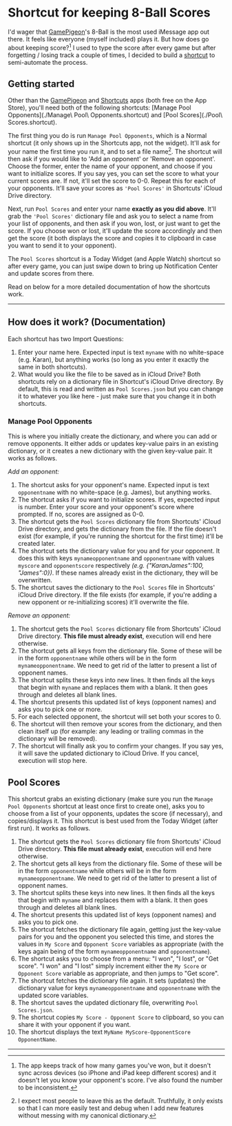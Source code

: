 # Shortcut for keeping 8-Ball Scores

I'd wager that [GamePigeon](https://itunes.apple.com/us/app/gamepigeon/id1124197642?mt=8&uo=4&at=10l6nh)'s 8-Ball is the most used iMessage app out there. It feels like everyone (myself included) plays it. But how does go about keeping score?[^1] I used to type the score after every game but after forgetting / losing track a couple of times, I decided to build a [shortcut](https://itunes.apple.com/us/app/shortcuts/id915249334?mt=8&uo=4&at=10l6nh) to semi-automate the process.

## Getting started
Other than the [GamePigeon](https://itunes.apple.com/us/app/gamepigeon/id1124197642?mt=8&uo=4&at=10l6nh) and [Shortcuts](https://itunes.apple.com/us/app/shortcuts/id915249334?mt=8&uo=4&at=10l6nh) apps (both free on the App Store), you'll need both of the following shortcuts: [Manage Pool Opponents](./Manage\ Pool\ Opponents.shortcut) and [Pool Scores](./Pool\ Scores.shortcut).

The first thing you do is run `Manage Pool Opponents`, which is a Normal shortcut (it only shows up in the Shortcuts app, not the widget). It'll ask for your name the first time you run it, and to set a file name[^2]. The shortcut will then ask if you would like to 'Add an opponent' or 'Remove an opponent'. Choose the former, enter the name of your opponent, and choose if you want to initialize scores. If you say yes, you can set the score to what your current scores are. If not, it'll set the score to 0-0. Repeat this for each of your opponents. It'll save your scores as `'Pool Scores'` in Shortcuts' iCloud Drive directory.

Next, run `Pool Scores` and enter your name **exactly as you did above**. It'll grab the `'Pool Scores'` dictionary file and ask you to select a name from your list of opponents, and then ask if you won, lost, or just want to get the score. If you choose won or lost, it'll update the score accordingly and then get the score (it both displays the score and copies it to clipboard in case you want to send it to your opponent). 

The `Pool Scores` shortcut is a Today Widget (and Apple Watch) shortcut so after every game, you can just swipe down to bring up Notification Center and update scores from there.  

Read on below for a more detailed documentation of how the shortcuts work.

---- 

## How does it work? (Documentation)
Each shortcut has two Import Questions:
1. Enter your name here. Expected input is text `myname` with no white-space (e.g. Karan), but anything works (so long as you enter it exactly the same in both shortcuts).
2. What would you like the file to be saved as in iCloud Drive? Both shortcuts rely on a dictionary file in Shortcut's iCloud Drive directory. By default, this is read and written as `Pool Scores.json` but you can change it to whatever you like here - just make sure that you change it in both shortcuts.

### Manage Pool Opponents
This is where you initially create the dictionary, and where you can add or remove opponents. It either adds or updates key-value pairs in an existing dictionary, or it creates a new dictionary with the given key-value pair. It works as follows.

_Add an opponent:_
1. The shortcut asks for your opponent's name. Expected input is text `opponentname` with no white-space (e.g. James), but anything works.
2. The shortcut asks if you want to initialize scores. If yes, expected input is number. Enter your score and your opponent's score where prompted. If no, scores are assigned as 0-0. 
3. The shortcut gets the `Pool Scores` dictionary file from Shortcuts' iCloud Drive directory, and gets the dictionary from the file. If the file doesn't exist (for example, if you're running the shortcut for the first time) it'll be created later. 
4. The shortcut sets the dictionary value for you and for your opponent. It does this with keys `mynameopponentname` and `opponentname`  with values `myscore` and `opponentscore` respectively _(e.g. {"KaranJames":100, "James":0})_. If these names already exist in the dictionary, they will be overwritten.
5. The shortcut saves the dictionary to the `Pool Scores` file in Shortcuts' iCloud Drive directory. If the file exists (for example, if you're adding a new opponent or re-initializing scores) it'll overwrite the file.

_Remove an opponent:_
1. The shortcut gets the `Pool Scores` dictionary file from Shortcuts' iCloud Drive directory. **This file must already exist**, execution will end here otherwise. 
2. The shortcut gets all keys from the dictionary file. Some of these will be in the form `opponentname` while others will be in the form `mynameopponentname`. We need to get rid of the latter to present a list of opponent names. 
3. The shortcut splits these keys into new lines. It then finds all the keys that begin with `myname` and replaces them with a blank. It then goes through and deletes all blank lines. 
4. The shortcut presents this updated list of keys (opponent names) and asks you to pick one or more.
5. For each selected opponent, the shortcut will set both your scores to 0.
6. The shortcut will then remove your scores from the dictionary, and then clean itself up (for example: any leading or trailing commas in the dictionary will be removed).
7. The shortcut will finally ask you to confirm your changes. If you say yes, it will save the updated dictionary to iCloud Drive. If you cancel, execution will stop here.

## Pool Scores
This shortcut grabs an existing dictionary (make sure you run the `Manage Pool Opponents` shortcut at least once first to create one), asks you to choose from a list of your opponents, updates the score (if necessary), and copies/displays it. This shortcut is best used from the Today Widget (after first run). It works as follows.

1. The shortcut gets the `Pool Scores` dictionary file from Shortcuts' iCloud Drive directory. **This file must already exist**, execution will end here otherwise. 
2. The shortcut gets all keys from the dictionary file. Some of these will be in the form `opponentname` while others will be in the form `mynameopponentname`. We need to get rid of the latter to present a list of opponent names. 
3. The shortcut splits these keys into new lines. It then finds all the keys that begin with `myname` and replaces them with a blank. It then goes through and deletes all blank lines. 
4. The shortcut presents this updated list of keys (opponent names) and asks you to pick one.
5. The shortcut fetches the dictionary file again, getting just the key-value pairs for you and the opponent you selected this time, and stores the values in `My Score` and `Opponent Score` variables as appropriate (with the keys again being of the form `mynameopponentname` and `opponentname`).
6. The shortcut asks you to choose from a menu: "I won", "I lost", or "Get score". "I won" and "I lost" simply increment either the `My Score` or `Opponent Score` variable as appropriate, and then jumps to "Get score".
7. The shortcut fetches the dictionary file again. It sets (updates) the dictionary value for keys `mynameopponentname` and `opponentname` with the updated score variables. 
8. The shortcut saves the updated dictionary file, overwriting `Pool Scores.json`.
9. The shortcut copies `My Score - Opponent Score` to clipboard, so you can share it with your opponent if you want.
10. The shortcut displays the text `MyName MyScore-OpponentScore OpponentName`.

----

[^1]:	The app keeps track of how many games you've won, but it doesn't sync across devices (so iPhone and iPad keep different scores) and it doesn't let you know your opponent's score. I've also found the number to be inconsistent.
[^2]:	I expect most people to leave this as the default. Truthfully, it only exists so that I can more easily test and debug when I add new features without messing with my canonical dictionary.